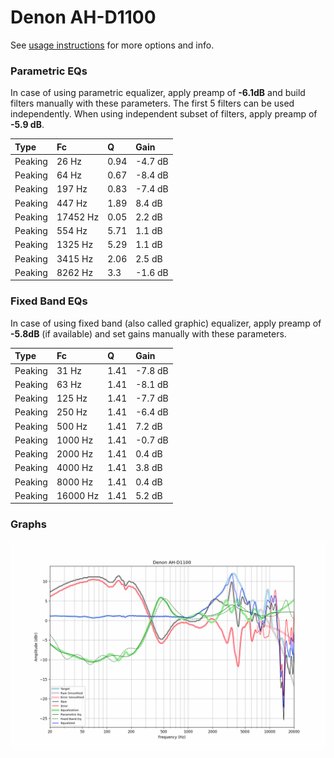 # Denon AH-D1100
See [usage instructions](https://github.com/jaakkopasanen/AutoEq#usage) for more options and info.

### Parametric EQs
In case of using parametric equalizer, apply preamp of **-6.1dB** and build filters manually
with these parameters. The first 5 filters can be used independently.
When using independent subset of filters, apply preamp of **-5.9 dB**.

| Type    | Fc       |    Q | Gain    |
|:--------|:---------|:-----|:--------|
| Peaking | 26 Hz    | 0.94 | -4.7 dB |
| Peaking | 64 Hz    | 0.67 | -8.4 dB |
| Peaking | 197 Hz   | 0.83 | -7.4 dB |
| Peaking | 447 Hz   | 1.89 | 8.4 dB  |
| Peaking | 17452 Hz | 0.05 | 2.2 dB  |
| Peaking | 554 Hz   | 5.71 | 1.1 dB  |
| Peaking | 1325 Hz  | 5.29 | 1.1 dB  |
| Peaking | 3415 Hz  | 2.06 | 2.5 dB  |
| Peaking | 8262 Hz  | 3.3  | -1.6 dB |

### Fixed Band EQs
In case of using fixed band (also called graphic) equalizer, apply preamp of **-5.8dB**
(if available) and set gains manually with these parameters.

| Type    | Fc       |    Q | Gain    |
|:--------|:---------|:-----|:--------|
| Peaking | 31 Hz    | 1.41 | -7.8 dB |
| Peaking | 63 Hz    | 1.41 | -8.1 dB |
| Peaking | 125 Hz   | 1.41 | -7.7 dB |
| Peaking | 250 Hz   | 1.41 | -6.4 dB |
| Peaking | 500 Hz   | 1.41 | 7.2 dB  |
| Peaking | 1000 Hz  | 1.41 | -0.7 dB |
| Peaking | 2000 Hz  | 1.41 | 0.4 dB  |
| Peaking | 4000 Hz  | 1.41 | 3.8 dB  |
| Peaking | 8000 Hz  | 1.41 | 0.4 dB  |
| Peaking | 16000 Hz | 1.41 | 5.2 dB  |

### Graphs
![](./Denon%20AH-D1100.png)